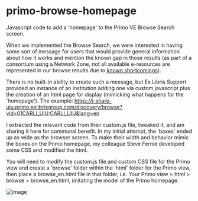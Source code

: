 # primo-browse-homepage
Javascript code to add a 'homepage' to the Primo VE Browse Search screen.

When we implemented the Browse Search, we were interested in having some sort of message for users that would provide general information about how it works and mention the known gap in those results (as part of a consortium using a Network Zone, not all available e-resources are represented in our browse results due to <a href="https://ideas.exlibrisgroup.com/forums/308173-alma/suggestions/44939524-include-available-nz-e-inventory-within-iz-alma-pr">known shortcomings</a>).

There is no built-in ability to create such a message, but Ex Libris Support provided an instance of an institution adding one via custom javascript plus the creation of an html page for display (mimicking what happens for the 'homepage'). The example: https://i-share-uiu.primo.exlibrisgroup.com/discovery/browse?vid=01CARLI_UIU:CARLI_UIU&lang=en

I extracted the relevant code from their custom.js file, tweaked it, and am sharing it here for communal benefit. In my initial attempt, the 'boxes' ended up as wide as the browser screen. To make their width and behavior mimic the boxes on the Primo homepage, my colleague Steve Fernie developed some CSS and modified the html.

You will need to modify the custom.js file and custom CSS file for the Primo view and create a 'browse' folder within the 'html' folder for the Primo view, then place a browse_en.html file in that folder, i.e. Your Primo view > html > browse > browse_en.html, imitating the model of the Primo homepage.

![image](https://user-images.githubusercontent.com/75031778/180499512-ff4d1e6a-72ec-41c9-a966-ddb3572fa60e.png)
